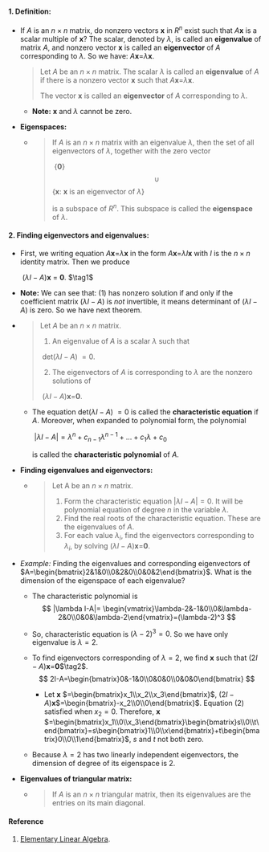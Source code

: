 #### **1. Definition:**

* If $A$ is an $n\times n$ matrix, do nonzero vectors **x** in $R^n$ exist such that $A$**x** is a scalar multiple of **x**? The scalar, denoted by $\lambda$, is called an **eigenvalue** of matrix $A$, and nonzero vector **x** is called an **eigenvector** of $A$ corresponding to $\lambda$. So we have: $A$**x**$=$$\lambda$**x**.

  >Let $A$ be an $n\times n$ matrix. The scalar $\lambda$ is called an **eigenvalue** of $A$ if there is a nonzero vector **x** such that $A$**x**$=$$\lambda$**x**.
  >
  >The vector **x** is called an **eigenvector** of $A$ corresponding to $\lambda$.

  * **Note:** **x** and $\lambda$ cannot be zero.

* **Eigenspaces:**

  * > If $A$ is an $n\times n$ matrix with an eigenvalue $\lambda$, then the set of all eigenvectors of $\lambda$, together with the zero vector
    >
    > ​		{**0**} $$\cup$$ {**x**: **x** is an eigenvector of $\lambda$}
    >
    > is a subspace of $R^n$. This subspace is called the **eigenspace** of $\lambda$.



#### **2. Finding eigenvectors and eigenvalues:**

* First, we writing equation $A$**x**$=$$\lambda$**x** in the form $A$**x**$=$$\lambda I$**x** with $I$ is the $n\times n$ identity matrix. Then we produce 

  ​		($\lambda I-A$)**x** $=$ **0**. $\tag1$

* **Note:** We can see that: $(1)$ has nonzero solution if and only if the coefficient matrix ($\lambda I-A$) is *not* invertible, it means determinant of ($\lambda I-A$) is zero. So we have next theorem.

* >Let $A$ be an $n\times n$ matrix.
  >
  >1. An eigenvalue of $A$ is a scalar $\lambda$ such that
  >
  >   ​	det($\lambda I-A$) $=0$.
  >
  >2. The eigenvectors of $A$ is corresponding to $\lambda$ are the nonzero solutions of
  >
  >   ​	($\lambda I-A$)**x**$=$**0​**.

  * The equation det($\lambda I-A$) $=0$ is called the **characteristic equation** if $A$. Moreover, when expanded to polynomial form, the polynomial

    ​		$|\lambda I-A|=\lambda^n+c_{n-1}\lambda^{n-1}+...+c_1\lambda+c_0$

    is called the **characteristic polynomial** of $A$.

* **Finding eigenvalues and eigenvectors:**

  * > Let A be an $n\times n$ matrix.
    >
    > 1. Form the characteristic equation $|\lambda I-A|=0$. It will be polynomial equation of degree $n$ in the variable $\lambda$.
    > 2. Find the real roots of the characteristic equation. These are the eigenvalues of $A$.
    > 3. For each value $\lambda_i$, find the eigenvectors corresponding to $\lambda_i$, by solving ($\lambda I-A$)**x**$=$**0**.

* *Example:* Finding the eigenvalues and corresponding eigenvectors of $A=\begin{bmatrix}2&1&0\\0&2&0\\0&0&2\end{bmatrix}$. What is the dimension of the eigenspace of each eigenvalue?

  * The characteristic polynomial is
    $$
    |\lambda I-A|= \begin{vmatrix}\lambda-2&-1&0\\0&\lambda-2&0\\0&0&\lambda-2\end{vmatrix}=(\lambda-2)^3
    $$

  * So, characteristic equation is $(\lambda-2)^3=0$. So we have only eigenvalue is $\lambda=2$.

  * To find eigenvectors corresponding of $\lambda=2$, we find **x** such that $(2I-A)$**x**$=$**0**$\tag2$.
    $$
    2I-A=\begin{bmatrix}0&-1&0\\0&0&0\\0&0&0\end{bmatrix}
    $$

    * Let **x** $=\begin{bmatrix}x_1\\x_2\\x_3\end{bmatrix}$, $(2I-A)$**x**$=\begin{bmatrix}-x_2\\0\\0\end{bmatrix}$. Equation $(2)$ satisfied when $x_2=0$. Therefore, **x** $=\begin{bmatrix}x_1\\0\\x_3\end{bmatrix}\begin{bmatrix}s\\0\\t\end{bmatrix}=s\begin{bmatrix}1\\0\\x\end{bmatrix}+t\begin{bmatrix}0\\0\\1\end{bmatrix}$, $s$ and $t$ not both zero.

  * Because $\lambda=2$ has two linearly independent eigenvectors, the dimension of degree of its eigenspace is $2$.

* **Eigenvalues of triangular matrix:**

  * > If $A$ is an $n\times n$ triangular matrix, then its eigenvalues are the entries on its main diagonal.



#### Reference

1. <a href='https://drive.google.com/drive/u/3/my-drive'>Elementary Linear Algebra</a>.

